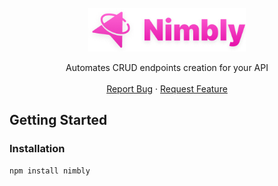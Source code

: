 <br />
<div align="center">
    <img src="logo.png" alt="Logo" height="70">
  <p align="center">
    Automates CRUD endpoints creation for your API
    <br />
    <br />
    <a href="https://github.com/Nimbly-Js/Nimbly/issues">Report Bug</a>
    ·
    <a href="https://github.com/Nimbly-Js/Nimbly/issues">Request Feature</a>
  </p>
</div>

## Getting Started

### Installation

```bash
npm install nimbly
```

